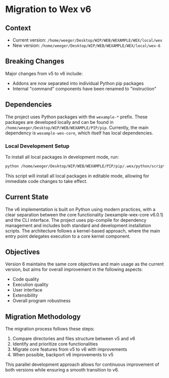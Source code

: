 # Migration to Wex v6

## Context

- Current version: `/home/weeger/Desktop/WIP/WEB/WEXAMPLE/WEX/local/wex`
- New version: `/home/weeger/Desktop/WIP/WEB/WEXAMPLE/WEX/local/wex-6`

## Breaking Changes

Major changes from v5 to v6 include:

- Addons are now separated into individual Python pip packages
- Internal "command" components have been renamed to "instruction"

## Dependencies

The project uses Python packages with the `wexample-*` prefix. These packages are developed locally and can be found in `/home/weeger/Desktop/WIP/WEB/WEXAMPLE/PIP/pip`. Currently, the main dependency is `wexample-wex-core`, which itself has local dependencies.

### Local Development Setup

To install all local packages in development mode, run:
```bash
python /home/weeger/Desktop/WIP/WEB/WEXAMPLE/PIP/pip/.wex/python/script/install_all_packages.py
```
This script will install all local packages in editable mode, allowing for immediate code changes to take effect.

## Current State

The v6 implementation is built on Python using modern practices, with a clear separation between the core functionality (wexample-wex-core v6.0.1) and the CLI interface. The project uses pip-compile for dependency management and includes both standard and development installation scripts. The architecture follows a kernel-based approach, where the main entry point delegates execution to a core kernel component.

## Objectives

Version 6 maintains the same core objectives and main usage as the current version, but aims for overall improvement in the following aspects:

- Code quality
- Execution quality
- User interface
- Extensibility
- Overall program robustness

## Migration Methodology

The migration process follows these steps:

1. Compare directories and files structure between v5 and v6
2. Identify and prioritize core functionalities
3. Migrate core features from v5 to v6 with improvements
4. When possible, backport v6 improvements to v5

This parallel development approach allows for continuous improvement of both versions while ensuring a smooth transition to v6.